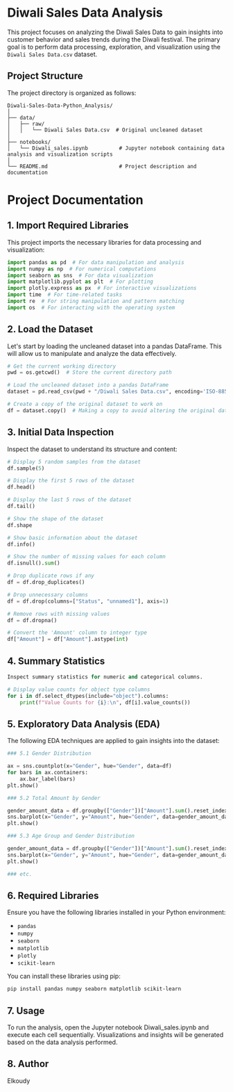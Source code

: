 # Diwali Sales Data Analysis

This project focuses on analyzing the Diwali Sales Data to gain insights into customer behavior and sales trends during the Diwali festival. The primary goal is to perform data processing, exploration, and visualization using the `Diwali Sales Data.csv` dataset.

## Project Structure

The project directory is organized as follows:

```plaintext
Diwali-Sales-Data-Python_Analysis/
│
├── data/
│   ├── raw/
│   │   └── Diwali Sales Data.csv  # Original uncleaned dataset
│
├── notebooks/
│   └── Diwali_sales.ipynb          # Jupyter notebook containing data analysis and visualization scripts
│
└── README.md                       # Project description and documentation
```
# Project Documentation

## 1. Import Required Libraries

This project imports the necessary libraries for data processing and visualization:
```python
import pandas as pd  # For data manipulation and analysis
import numpy as np  # For numerical computations
import seaborn as sns  # For data visualization
import matplotlib.pyplot as plt  # For plotting
import plotly.express as px  # For interactive visualizations
import time  # For time-related tasks
import re  # For string manipulation and pattern matching
import os  # For interacting with the operating system
```

## 2. Load the Dataset

Let's start by loading the uncleaned dataset into a pandas DataFrame. This will allow us to manipulate and analyze the data effectively.

```python
# Get the current working directory
pwd = os.getcwd()  # Store the current directory path

# Load the uncleaned dataset into a pandas DataFrame
dataset = pd.read_csv(pwd + "/Diwali Sales Data.csv", encoding='ISO-8859-1')  # Read the CSV file into a DataFrame

# Create a copy of the original dataset to work on
df = dataset.copy()  # Making a copy to avoid altering the original data
```

## 3. Initial Data Inspection

Inspect the dataset to understand its structure and content:
```python
# Display 5 random samples from the dataset
df.sample(5)

# Display the first 5 rows of the dataset
df.head()

# Display the last 5 rows of the dataset
df.tail()

# Show the shape of the dataset
df.shape

# Show basic information about the dataset
df.info()

# Show the number of missing values for each column
df.isnull().sum()

# Drop duplicate rows if any
df = df.drop_duplicates()

# Drop unnecessary columns
df = df.drop(columns=["Status", "unnamed1"], axis=1)

# Remove rows with missing values
df = df.dropna()

# Convert the 'Amount' column to integer type
df["Amount"] = df["Amount"].astype(int)
```
## 4. Summary Statistics

```python
Inspect summary statistics for numeric and categorical columns.

# Display value counts for object type columns
for i in df.select_dtypes(include="object").columns:
    print(f"Value Counts for {i}:\n", df[i].value_counts())
```
## 5. Exploratory Data Analysis (EDA)

The following EDA techniques are applied to gain insights into the dataset:
```python
### 5.1 Gender Distribution

ax = sns.countplot(x="Gender", hue="Gender", data=df)
for bars in ax.containers:
    ax.bar_label(bars)
plt.show()

### 5.2 Total Amount by Gender

gender_amount_data = df.groupby(["Gender"])["Amount"].sum().reset_index()
sns.barplot(x="Gender", y="Amount", hue="Gender", data=gender_amount_data)
plt.show()

### 5.3 Age Group and Gender Distribution

gender_amount_data = df.groupby(["Gender"])["Amount"].sum().reset_index()
sns.barplot(x="Gender", y="Amount", hue="Gender", data=gender_amount_data)
plt.show()

### etc.
```
## 6. Required Libraries
Ensure you have the following libraries installed in your Python environment:

- `pandas`
- `numpy`
- `seaborn`
- `matplotlib`
- `plotly`
- `scikit-learn`

You can install these libraries using pip:

```bash
pip install pandas numpy seaborn matplotlib scikit-learn
```

## 7. Usage

To run the analysis, open the Jupyter notebook Diwali_sales.ipynb and execute each cell sequentially. Visualizations and insights will be generated based on the data analysis performed.

## 8. Author

Elkoudy
